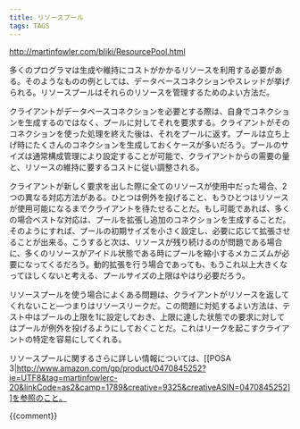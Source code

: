 ```yaml
---
title: リソースプール
tags: TAGS
---
```


http://martinfowler.com/bliki/ResourcePool.html

多くのプログラマは生成や維持にコストがかかるリソースを利用する必要がある。そのようなものの例としては、データベースコネクションやスレッドが挙げられる。リソースプールはそれらのリソースを管理するためのよい方法だ。

クライアントがデータベースコネクションを必要とする際は、自身でコネクションを生成するのではなく、プールに対してそれを要求する。クライアントがそのコネクションを使った処理を終えた後は、それをプールに返す。プールは立ち上げ時にたくさんのコネクションを生成しておくケースが多いだろう。プールのサイズは通常構成管理により設定することが可能で、クライアントからの需要の量と、リソースの維持に要するコストに従い調整される。

クライアントが新しく要求を出した際に全てのリソースが使用中だった場合、2つの異なる対応方法がある。ひとつは例外を投げること、もうひとつはリソースが使用可能になるまでクライアントを待たせることだ。もし可能であれば、多くの場合ベストな対応は、プールを拡張し追加のコネクションを生成することだ。そのようにすれば、プールの初期サイズを小さく設定し、必要に応じて拡張させることが出来る。こうすると次は、リソースが残り続けるのが問題である場合に、多くのリソースがアイドル状態である時にプールを縮小するメカニズムが必要になってくるだろう。動的拡張を行う場合であっても、もうこれ以上大きくなってほしくないと考える、プールサイズの上限はやはり必要だろう。

リソースプールを使う場合によくある問題は、クライアントがリソースを返してくれないこと—つまりはリソースリークだ。この問題に対処するよい方法は、テスト中はプールの上限を1に設定しておき、上限に達した状態での要求に対してはプールが例外を投げるようにしておくことだ。これはリークを起こすクライアントの特定を容易にしてくれる。

リソースプールに関するさらに詳しい情報については、[[POSA 3|http://www.amazon.com/gp/product/0470845252?ie=UTF8&tag=martinfowlerc-20&linkCode=as2&camp=1789&creative=9325&creativeASIN=0470845252]]を参照のこと。

{{comment}}
